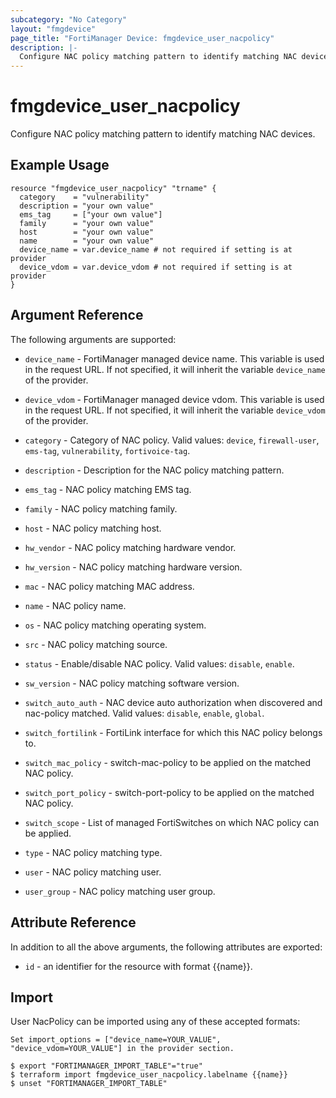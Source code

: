 ```yaml
---
subcategory: "No Category"
layout: "fmgdevice"
page_title: "FortiManager Device: fmgdevice_user_nacpolicy"
description: |-
  Configure NAC policy matching pattern to identify matching NAC devices.
---
```


# fmgdevice_user_nacpolicy
Configure NAC policy matching pattern to identify matching NAC devices.

## Example Usage

```hcl
resource "fmgdevice_user_nacpolicy" "trname" {
  category    = "vulnerability"
  description = "your own value"
  ems_tag     = ["your own value"]
  family      = "your own value"
  host        = "your own value"
  name        = "your own value"
  device_name = var.device_name # not required if setting is at provider
  device_vdom = var.device_vdom # not required if setting is at provider
}
```

## Argument Reference


The following arguments are supported:

* `device_name` - FortiManager managed device name. This variable is used in the request URL. If not specified, it will inherit the variable `device_name` of the provider.
* `device_vdom` - FortiManager managed device vdom. This variable is used in the request URL. If not specified, it will inherit the variable `device_vdom` of the provider.

* `category` - Category of NAC policy. Valid values: `device`, `firewall-user`, `ems-tag`, `vulnerability`, `fortivoice-tag`.

* `description` - Description for the NAC policy matching pattern.
* `ems_tag` - NAC policy matching EMS tag.
* `family` - NAC policy matching family.
* `host` - NAC policy matching host.
* `hw_vendor` - NAC policy matching hardware vendor.
* `hw_version` - NAC policy matching hardware version.
* `mac` - NAC policy matching MAC address.
* `name` - NAC policy name.
* `os` - NAC policy matching operating system.
* `src` - NAC policy matching source.
* `status` - Enable/disable NAC policy. Valid values: `disable`, `enable`.

* `sw_version` - NAC policy matching software version.
* `switch_auto_auth` - NAC device auto authorization when discovered and nac-policy matched. Valid values: `disable`, `enable`, `global`.

* `switch_fortilink` - FortiLink interface for which this NAC policy belongs to.
* `switch_mac_policy` - switch-mac-policy to be applied on the matched NAC policy.
* `switch_port_policy` - switch-port-policy to be applied on the matched NAC policy.
* `switch_scope` - List of managed FortiSwitches on which NAC policy can be applied.
* `type` - NAC policy matching type.
* `user` - NAC policy matching user.
* `user_group` - NAC policy matching user group.


## Attribute Reference

In addition to all the above arguments, the following attributes are exported:
* `id` - an identifier for the resource with format {{name}}.

## Import

User NacPolicy can be imported using any of these accepted formats:
```
Set import_options = ["device_name=YOUR_VALUE", "device_vdom=YOUR_VALUE"] in the provider section.

$ export "FORTIMANAGER_IMPORT_TABLE"="true"
$ terraform import fmgdevice_user_nacpolicy.labelname {{name}}
$ unset "FORTIMANAGER_IMPORT_TABLE"
```

